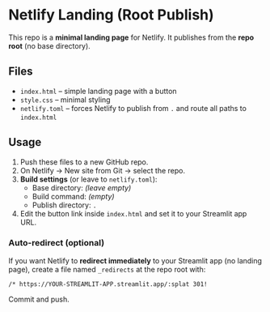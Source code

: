 # Netlify Landing (Root Publish)

This repo is a **minimal landing page** for Netlify. It publishes from the **repo root** (no base directory).

## Files
- `index.html` – simple landing page with a button
- `style.css` – minimal styling
- `netlify.toml` – forces Netlify to publish from `.` and route all paths to `index.html`

## Usage
1. Push these files to a new GitHub repo.
2. On Netlify → New site from Git → select the repo.
3. **Build settings** (or leave to `netlify.toml`):
   - Base directory: *(leave empty)*
   - Build command: *(empty)*
   - Publish directory: `.`
4. Edit the button link inside `index.html` and set it to your Streamlit app URL.

### Auto-redirect (optional)
If you want Netlify to **redirect immediately** to your Streamlit app (no landing page), create a file named `_redirects` at the repo root with:

```
/* https://YOUR-STREAMLIT-APP.streamlit.app/:splat 301!
```

Commit and push.
